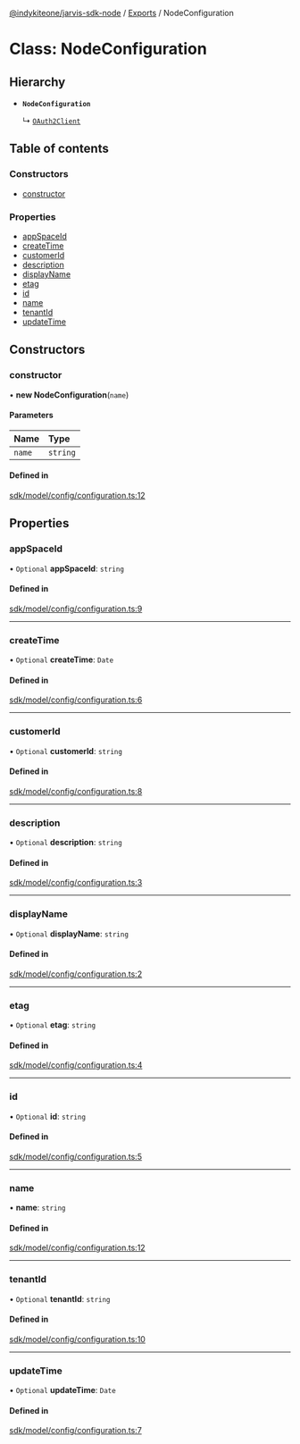 [@indykiteone/jarvis-sdk-node](../README.md) / [Exports](../modules.md) / NodeConfiguration

# Class: NodeConfiguration

## Hierarchy

- **`NodeConfiguration`**

  ↳ [`OAuth2Client`](OAuth2Client.md)

## Table of contents

### Constructors

- [constructor](NodeConfiguration.md#constructor)

### Properties

- [appSpaceId](NodeConfiguration.md#appspaceid)
- [createTime](NodeConfiguration.md#createtime)
- [customerId](NodeConfiguration.md#customerid)
- [description](NodeConfiguration.md#description)
- [displayName](NodeConfiguration.md#displayname)
- [etag](NodeConfiguration.md#etag)
- [id](NodeConfiguration.md#id)
- [name](NodeConfiguration.md#name)
- [tenantId](NodeConfiguration.md#tenantid)
- [updateTime](NodeConfiguration.md#updatetime)

## Constructors

### constructor

• **new NodeConfiguration**(`name`)

#### Parameters

| Name | Type |
| :------ | :------ |
| `name` | `string` |

#### Defined in

[sdk/model/config/configuration.ts:12](https://github.com/indykite/jarvis-sdk-node/blob/438b790/jarvis_sdk_node/src/sdk/model/config/configuration.ts#L12)

## Properties

### appSpaceId

• `Optional` **appSpaceId**: `string`

#### Defined in

[sdk/model/config/configuration.ts:9](https://github.com/indykite/jarvis-sdk-node/blob/438b790/jarvis_sdk_node/src/sdk/model/config/configuration.ts#L9)

___

### createTime

• `Optional` **createTime**: `Date`

#### Defined in

[sdk/model/config/configuration.ts:6](https://github.com/indykite/jarvis-sdk-node/blob/438b790/jarvis_sdk_node/src/sdk/model/config/configuration.ts#L6)

___

### customerId

• `Optional` **customerId**: `string`

#### Defined in

[sdk/model/config/configuration.ts:8](https://github.com/indykite/jarvis-sdk-node/blob/438b790/jarvis_sdk_node/src/sdk/model/config/configuration.ts#L8)

___

### description

• `Optional` **description**: `string`

#### Defined in

[sdk/model/config/configuration.ts:3](https://github.com/indykite/jarvis-sdk-node/blob/438b790/jarvis_sdk_node/src/sdk/model/config/configuration.ts#L3)

___

### displayName

• `Optional` **displayName**: `string`

#### Defined in

[sdk/model/config/configuration.ts:2](https://github.com/indykite/jarvis-sdk-node/blob/438b790/jarvis_sdk_node/src/sdk/model/config/configuration.ts#L2)

___

### etag

• `Optional` **etag**: `string`

#### Defined in

[sdk/model/config/configuration.ts:4](https://github.com/indykite/jarvis-sdk-node/blob/438b790/jarvis_sdk_node/src/sdk/model/config/configuration.ts#L4)

___

### id

• `Optional` **id**: `string`

#### Defined in

[sdk/model/config/configuration.ts:5](https://github.com/indykite/jarvis-sdk-node/blob/438b790/jarvis_sdk_node/src/sdk/model/config/configuration.ts#L5)

___

### name

• **name**: `string`

#### Defined in

[sdk/model/config/configuration.ts:12](https://github.com/indykite/jarvis-sdk-node/blob/438b790/jarvis_sdk_node/src/sdk/model/config/configuration.ts#L12)

___

### tenantId

• `Optional` **tenantId**: `string`

#### Defined in

[sdk/model/config/configuration.ts:10](https://github.com/indykite/jarvis-sdk-node/blob/438b790/jarvis_sdk_node/src/sdk/model/config/configuration.ts#L10)

___

### updateTime

• `Optional` **updateTime**: `Date`

#### Defined in

[sdk/model/config/configuration.ts:7](https://github.com/indykite/jarvis-sdk-node/blob/438b790/jarvis_sdk_node/src/sdk/model/config/configuration.ts#L7)

